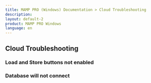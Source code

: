 ```yaml
---
title: MAMP PRO (Windows) Documentation > Cloud Troubleshooting
description: 
layout: default-2
product: MAMP PRO Windows
language: en
---
```


## Cloud Troubleshooting

### Load and Store buttons not enabled


### Database will not connect
